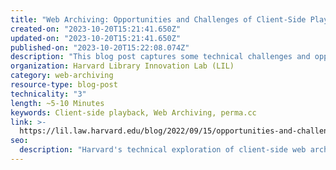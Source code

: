 ```yaml
---
title: "Web Archiving: Opportunities and Challenges of Client-Side Playback"
created-on: "2023-10-20T15:21:41.650Z"
updated-on: "2023-10-20T15:21:41.650Z"
published-on: "2023-10-20T15:22:08.074Z"
description: "This blog post captures some technical challenges and opportunities related to web archiving and client-side playback. The author reflects on their experience deploying replayweb.page on perma.cc and provides general security, performance, and practical recommendations on embedding web archives on a website using client-side playback."
organization: Harvard Library Innovation Lab (LIL)
category: web-archiving
resource-type: blog-post
technicality: "3"
length: ~5-10 Minutes
keywords: Client-side playback, Web Archiving, perma.cc
link: >-
  https://lil.law.harvard.edu/blog/2022/09/15/opportunities-and-challenges-of-client-side-playback/
seo:
  description: "Harvard's technical exploration of client-side web archive playback, detailing implementation challenges, security considerations, and performance optimizations based on perma.cc development experience."
---
```

